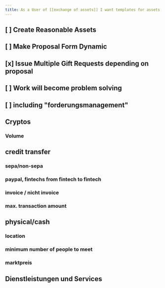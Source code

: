 ```yaml
---
title: As a User of [[exchange of assets]] I want templates for assets in order to know how offers should be written and in order to get a better overview when bidding #story
---
```


## [ ] Create Reasonable Assets

## [ ] Make Proposal Form Dynamic

## [x] Issue Multiple Gift Requests depending on proposal

## [ ] Work will become problem solving

## [ ] including "forderungsmanagement"

## Cryptos
### Volume

## credit transfer 
### sepa/non-sepa

### paypal, fintechs from fintech to fintech

### invoice / nicht invoice

### max. transaction amount

## physical/cash
### location

### minimum number of people to meet

### marktpreis

## Dienstleistungen und Services
